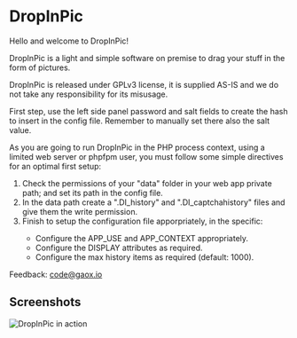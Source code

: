 # DropInPic
  
Hello and welcome to DropInPic!  
  
DropInPic is a light and simple software on premise to drag your stuff in the form of pictures.  
   
DropInPic is released under GPLv3 license, it is supplied AS-IS and we do not take any responsibility for its misusage.  
  
First step, use the left side panel password and salt fields to create the hash to insert in the config file. Remember to manually set there also the salt value.  
  
As you are going to run DropInPic in the PHP process context, using a limited web server or phpfpm user, you must follow some simple directives for an optimal first setup:  
<ol>
<li>Check the permissions of your "data" folder in your web app private path; and set its path in the config file.</li>
<li>In the data path create a ".DI_history" and ".DI_captchahistory" files and give them the write permission.</li>
<li>Finish to setup the configuration file apporpriately, in the specific:</li>
<ul>
 <li>Configure the APP_USE and APP_CONTEXT appropriately.</li>
 <li>Configure the DISPLAY attributes as required.</li>
 <li>Configure the max history items as required (default: 1000).</li>	      
</ul>
</ol>
   
Feedback: <a href="mailto:code@gaox.io" style="color:#e6d236;">code@gaox.io</a>
  	   
## Screenshots  
	   
 ![DropInPic in action](/DIS_res/screenshot1.png)

